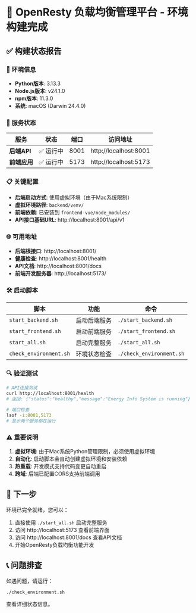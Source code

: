 # 🎉 OpenResty 负载均衡管理平台 - 环境构建完成

## ✅ 构建状态报告

### 🔧 环境信息
- **Python版本**: 3.13.3
- **Node.js版本**: v24.1.0  
- **npm版本**: 11.3.0
- **系统**: macOS (Darwin 24.4.0)

### 🚀 服务状态
| 服务 | 状态 | 端口 | 访问地址 |
|------|------|------|----------|
| **后端API** | ✅ 运行中 | 8001 | http://localhost:8001 |
| **前端应用** | ✅ 运行中 | 5173 | http://localhost:5173 |

### 📋 关键配置
- **后端启动方式**: 使用虚拟环境（由于Mac系统限制）
- **虚拟环境路径**: `backend/venv/`
- **前端依赖**: 已安装到 `frontend-vue/node_modules/`
- **API接口基础URL**: http://localhost:8001/api/v1

### 🌐 可用地址
- **后端根接口**: http://localhost:8001/
- **健康检查**: http://localhost:8001/health
- **API文档**: http://localhost:8001/docs
- **前端开发服务器**: http://localhost:5173/

### 🛠️ 启动脚本
| 脚本 | 功能 | 命令 |
|------|------|------|
| `start_backend.sh` | 启动后端服务 | `./start_backend.sh` |
| `start_frontend.sh` | 启动前端服务 | `./start_frontend.sh` |
| `start_all.sh` | 启动完整服务 | `./start_all.sh` |
| `check_environment.sh` | 环境状态检查 | `./check_environment.sh` |

### 🔍 验证测试
```bash
# API连接测试
curl http://localhost:8001/health
# 返回: {"status":"healthy","message":"Energy Info System is running"}

# 端口检查
lsof -i:8001,5173
# 显示两个服务都在运行
```

### ⚠️ 重要说明
1. **虚拟环境**: 由于Mac系统Python管理限制，必须使用虚拟环境
2. **自动化**: 启动脚本会自动创建虚拟环境和安装依赖
3. **热重载**: 开发模式支持代码变更自动重启
4. **跨域**: 后端已配置CORS支持前端调用

## 🎯 下一步
环境已完全就绪，您可以：
1. 直接使用 `./start_all.sh` 启动完整服务
2. 访问 http://localhost:5173 查看前端界面
3. 访问 http://localhost:8001/docs 查看API文档
4. 开始OpenResty负载均衡功能开发

## 📞 问题排查
如遇问题，请运行：
```bash
./check_environment.sh
```
查看详细状态信息。 
